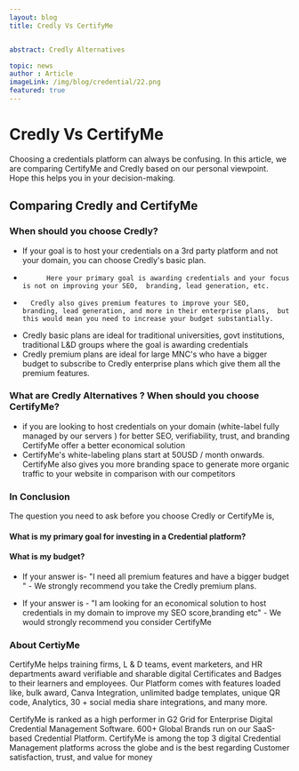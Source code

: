```yaml
---
layout: blog
title: Credly Vs CertifyMe


abstract: Credly Alternatives 

topic: news
author : Article
imageLink: /img/blog/credential/22.png
featured: true
---
```

# Credly Vs CertifyMe

Choosing a credentials platform can always be confusing. In this article, we are comparing CertifyMe and Credly based on our personal viewpoint. Hope this helps you in your decision-making.

## Comparing Credly and CertifyMe

### When should you choose Credly?

-   If your goal is to host your credentials on a 3rd party platform and not your domain, you can choose Credly's basic plan.
-           Here your primary goal is awarding credentials and your focus is not on improving your SEO,  branding, lead generation, etc. 
-       Credly also gives premium features to improve your SEO,  branding, lead generation, and more in their enterprise plans,  but this would mean you need to increase your budget substantially.

-   Credly basic plans are ideal  for traditional  universities, govt institutions, traditional L&D groups where the goal is awarding credentials
-   Credly premium plans are ideal for large MNC's who have a bigger budget to subscribe to Credly enterprise plans which give them all the premium features.


###  What are Credly Alternatives ?  When should you choose CertifyMe?

-   if you are looking to host credentials on your domain (white-label fully managed by our servers ) for better SEO, verifiability, trust, and branding  CertifyMe offer a better economical solution
-   CertifyMe's white-labeling plans start at 50USD / month onwards.
CertifyMe also gives you more branding space to generate more organic traffic to your website in comparison with our competitors 

### In Conclusion  
The question you need to ask before you choose Credly or CertifyMe is,  
	
#### What is my primary goal for investing in a Credential platform? 
#### What is my budget?


- If your answer is- "I need all premium features and have a bigger budget "     -           We strongly recommend you take the Credly premium plans.  
 
- If your answer is - "I am looking for an economical solution to host credentials in my domain to improve my SEO score,branding etc" -            We would strongly recommend you consider CertifyMe 

### About CertiyMe
CertifyMe helps training firms, L & D teams, event marketers, and HR departments award verifiable and sharable digital Certificates and Badges to their learners and employees.  Our Platform comes with features loaded like, bulk award, Canva Integration, unlimited badge templates, unique QR code, Analytics, 30 + social media share integrations, and many more. 


CertifyMe is ranked as a high performer in G2 Grid for Enterprise Digital Credential Management Software. 600+ Global Brands run on our SaaS-based Credential Platform. CertifyMe is among the top 3 digital Credential Management platforms across the globe and is the best regarding Customer satisfaction, trust, and value for money





